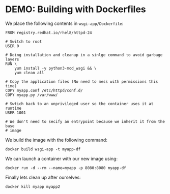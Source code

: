 DEMO: Building with Dockerfiles
===============================

We place the following contents in `wsgi-app/Dockerfile`:

    FROM registry.redhat.io/rhel8/httpd-24

    # Switch to root
    USER 0

    # Doing installation and cleanup in a sinlge command to avoid garbage layers
    RUN \
        yum install -y python3-mod_wsgi && \
        yum clean all

    # Copy the application files (No need to mess with permissions this time)
    COPY myapp.conf /etc/httpd/conf.d/
    COPY myapp.py /var/www/

    # Swtich back to an unprivileged user so the container uses it at runtime
    USER 1001

    # We don't need to secify an entrypoint because we inherit it from the base
    # image

We build the image with the following command:

    docker build wsgi-app -t myapp-df

We can launch a container with our new image using:

    docker run -d --rm --name=myapp -p 8080:8080 myapp-df

Finally lets clean up after ourselves:

    docker kill myapp myapp2
